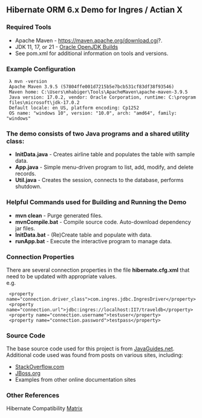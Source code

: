 ## Hibernate ORM 6.x Demo for Ingres / Actian X

### Required Tools
 - Apache Maven - https://maven.apache.org/download.cgi?.
 - JDK 11, 17, or 21 - [Oracle OpenJDK Builds](https://jdk.java.net/)
 - See pom.xml for additional information on tools and versions.

### Example Configuration
     λ mvn -version
     Apache Maven 3.9.5 (57804ffe001d7215b5e7bcb531cf83df38f93546)
     Maven home: C:\Users\mhabiger\Tools\ApacheMaven\apache-maven-3.9.5
     Java version: 17.0.2, vendor: Oracle Corporation, runtime: C:\program
     files\microsoft\jdk-17.0.2
     Default locale: en_US, platform encoding: Cp1252
     OS name: "windows 10", version: "10.0", arch: "amd64", family: "windows"

### The demo consists of two Java programs and a shared utility class:
 - **InitData.java** - Creates airline table and populates the table with sample data.
 - **App.java** - Simple menu-driven program to list, add, modify, and delete records.
 - **Util.java** - Creates the session, connects to the database, performs shutdown.

### Helpful Commands used for Building and Running the Demo
 - **mvn clean** - Purge generated files.
 - **mvnCompile.bat** - Compile source code. Auto-download dependency jar files.
 - **InitData.bat** - (Re)Create table and populate with data.
 - **runApp.bat** - Execute the interactive program to manage data.

### Connection Properties
There are several connection properties in the file **hibernate.cfg.xml** that need to be updated with appropriate values.  
e.g.  

     <property name="connection.driver_class">com.ingres.jdbc.IngresDriver</property>
     <property name="connection.url">jdbc:ingres://localhost:II7/traveldb</property>
     <property name="connection.username">testuser</property>
     <property name="connection.password">testpass</property>

### Source Code
The base source code used for this project is from [JavaGuides.net](https://www.javaguides.net/2023/03/hibernate-6-example-tutorial.html).
Additional code used was found from posts on various sites, including:
 - [StackOverflow.com](https://stackoverflow.com/)
 - [JBoss.org](https://docs.jboss.org/hibernate/orm/6.4/userguide/html_single/Hibernate_User_Guide.html)
 - Examples from other online documentation sites

### Other References
Hibernate Compatibility [Matrix](https://hibernate.org/orm/releases/)

